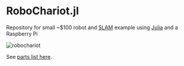 # RoboChariot.jl

Repository for small ~$100 robot and [SLAM](http://www.github.com/JuliaRobotics/Caesar.jl) example using [Julia](http://www.julialang.org) and a Raspberry Pi

![robochariot](https://user-images.githubusercontent.com/6412556/49171671-06435300-f30d-11e8-88c5-16a080b8d29b.png)

See [parts list here](docs/assets/billofmaterials.md).
